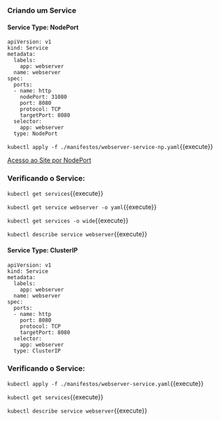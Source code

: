 
### Criando um Service
#### Service Type: NodePort

```
apiVersion: v1
kind: Service
metadata:
  labels:
    app: webserver
  name: webserver
spec:
  ports:
  - name: http
    nodePort: 31080
    port: 8080
    protocol: TCP
    targetPort: 8080
  selector:
    app: webserver
  type: NodePort
```

`kubectl apply -f ./manifestos/webserver-service-np.yaml`{{execute}}

[Acesso ao Site por NodePort](https://[[HOST_SUBDOMAIN]]-31080-[[KATACODA_HOST]].environments.katacoda.com/)

### Verificando o Service:

`kubectl get services`{{execute}}

`kubectl get service webserver -o yaml`{{execute}}

`kubectl get services -o wide`{{execute}}

`kubectl describe service webserver`{{execute}}

#### Service Type: ClusterIP

```
apiVersion: v1
kind: Service
metadata:
  labels:
    app: webserver
  name: webserver
spec:
  ports:
  - name: http
    port: 8080
    protocol: TCP
    targetPort: 8080
  selector:
    app: webserver
  type: ClusterIP
```

### Verificando o Service:

`kubectl apply -f ./manifestos/webserver-service.yaml`{{execute}}

`kubectl get services`{{execute}}

`kubectl describe service webserver`{{execute}}
